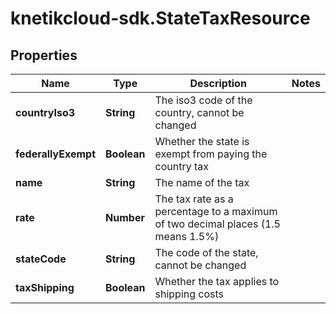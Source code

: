 # knetikcloud-sdk.StateTaxResource

## Properties
Name | Type | Description | Notes
------------ | ------------- | ------------- | -------------
**countryIso3** | **String** | The iso3 code of the country, cannot be changed | 
**federallyExempt** | **Boolean** | Whether the state is exempt from paying the country tax | 
**name** | **String** | The name of the tax | 
**rate** | **Number** | The tax rate as a percentage to a maximum of two decimal places (1.5 means 1.5%) | 
**stateCode** | **String** | The code of the state, cannot be changed | 
**taxShipping** | **Boolean** | Whether the tax applies to shipping costs | 


